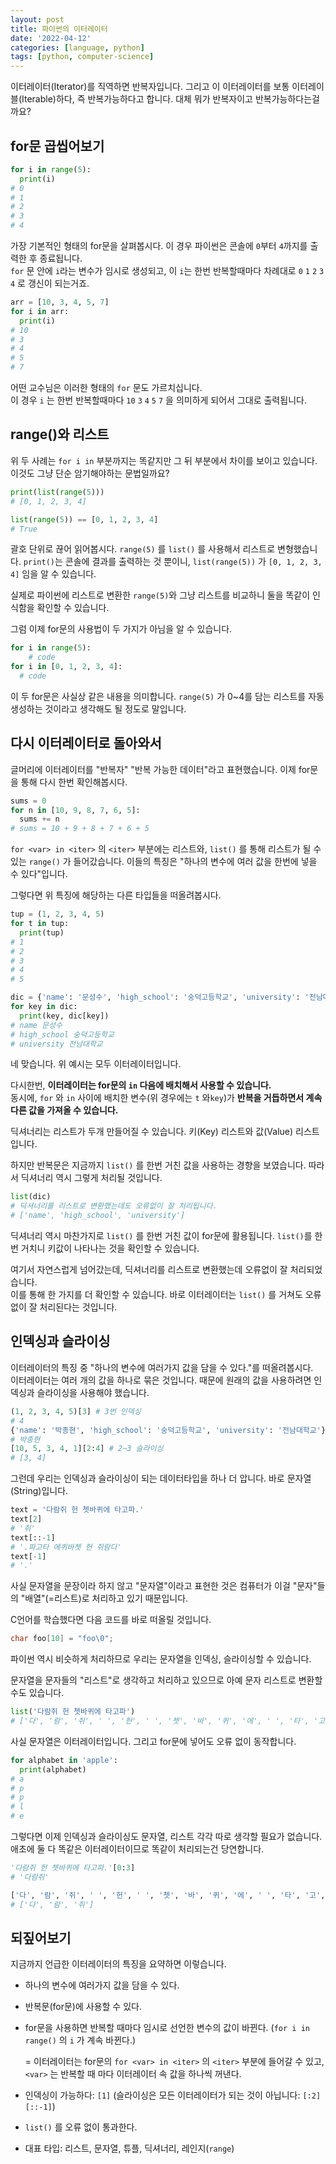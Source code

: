 ```yaml
---
layout: post
title: 파이썬의 이터레이터
date: '2022-04-12'
categories: [language, python]
tags: [python, computer-science]
---
```


이터레이터(Iterator)를 직역하면 반복자입니다. 그리고 이 이터레이터를 보통 이터레이블(Iterable)하다, 즉 반복가능하다고 합니다. 대체 뭐가 반복자이고 반복가능하다는걸까요?


## for문 곱씹어보기

```python
for i in range(5):
  print(i)
# 0
# 1
# 2
# 3
# 4
```

가장 기본적인 형태의 for문을 살펴봅시다. 이 경우 파이썬은 콘솔에 `0`부터 `4`까지를 출력한 후 종료됩니다.  
`for` 문 안에 `i`라는 변수가 임시로 생성되고, 이 `i`는 한번 반복할때마다 차례대로 `0` `1` `2` `3` `4` 로 갱신이 되는거죠.

```python
arr = [10, 3, 4, 5, 7]
for i in arr:
  print(i)
# 10
# 3
# 4
# 5
# 7
```

어떤 교수님은 이러한 형태의 `for` 문도 가르치십니다.  
이 경우 `i` 는 한번 반복할때마다 `10` `3` `4` `5` `7` 을 의미하게 되어서 그대로 출력됩니다.

## range()와 리스트

위 두 사례는 `for i in` 부분까지는 똑같지만 그 뒤 부분에서 차이를 보이고 있습니다. 이것도 그냥 단순 암기해야하는 문법일까요?

```python
print(list(range(5)))
# [0, 1, 2, 3, 4]

list(range(5)) == [0, 1, 2, 3, 4]
# True
```

괄호 단위로 끊어 읽어봅시다. `range(5)` 를 `list()` 를 사용해서 리스트로 변형했습니다. `print()`는 콘솔에 결과를 출력하는 것 뿐이니, `list(range(5))` 가 `[0, 1, 2, 3, 4]` 임을 알 수 있습니다.

실제로 파이썬에 리스트로 변환한 `range(5)`와 그냥 리스트를 비교하니 둘을 똑같이 인식함을 확인할 수 있습니다.

그럼 이제 for문의 사용법이 두 가지가 아님을 알 수 있습니다.

```python
for i in range(5):
	# code
for i in [0, 1, 2, 3, 4]:
  # code
```

이 두 for문은 사실상 같은 내용을 의미합니다. `range(5)` 가 0~4를 담는 리스트를 자동 생성하는 것이라고 생각해도 될 정도로 말입니다.  

## 다시 이터레이터로 돌아와서

글머리에 이터레이터를 "반복자" "반복 가능한 데이터"라고 표현했습니다. 이제 for문을 통해 다시 한번 확인해봅시다.

```python
sums = 0
for n in [10, 9, 8, 7, 6, 5]:
  sums += n
# sums = 10 + 9 + 8 + 7 + 6 + 5
```

`for <var> in <iter>` 의 `<iter>` 부분에는 리스트와, `list()` 를 통해 리스트가 될 수 있는 `range()` 가 들어갔습니다. 이들의 특징은 "하나의 변수에 여러 값을 한번에 넣을 수 있다"입니다.  

그렇다면 위 특징에 해당하는 다른 타입들을 떠올려봅시다.  

```python
tup = (1, 2, 3, 4, 5)
for t in tup:
  print(tup)
# 1
# 2
# 3
# 4
# 5
```

```python
dic = {'name': '문성수', 'high_school': '숭덕고등학교', 'university': '전남대학교'}
for key in dic:
  print(key, dic[key])
# name 문성수
# high_school 숭덕고등학교
# university 전남대학교
```

네 맞습니다. 위 예시는 모두 이터레이터입니다.  

다시한번, **이터레이터는 for문의 `in` 다음에 배치해서 사용할 수 있습니다.**  
동시에, `for` 와 `in` 사이에 배치한 변수(위 경우에는 `t` 와`key`)가 **반복을 거듭하면서 계속 다른 값을 가져올 수 있습니다.**  

딕셔너리는 리스트가 두개 만들어질 수 있습니다. 키(Key) 리스트와 값(Value) 리스트입니다.  

하지만 반복문은 지금까지 `list()` 를 한번 거친 값을 사용하는 경향을 보였습니다. 따라서 딕셔너리 역시 그렇게 처리될 것입니다.  

```python
list(dic)
# 딕셔너리를 리스트로 변환했는데도 오류없이 잘 처리됩니다.
# ['name', 'high_school', 'university']
```

딕셔너리 역시 마찬가지로 `list()` 를 한번 거친 값이 for문에 활용됩니다. `list()`를 한번 거치니 키값이 나타나는 것을 확인할 수 있습니다.

여기서 자연스럽게 넘어갔는데, 딕셔너리를 리스트로 변환했는데 오류없이 잘 처리되었습니다.  
이를 통해 한 가지를 더 확인할 수 있습니다. 바로 이터레이터는 `list()` 를 거쳐도 오류 없이 잘 처리된다는 것입니다.  


## 인덱싱과 슬라이싱

이터레이터의 특징 중 "하나의 변수에 여러가지 값을 담을 수 있다."를 떠올려봅시다.  
이터레이터는 여러 개의 값을 하나로 묶은 것입니다. 때문에 원래의 값을 사용하려면 인덱싱과 슬라이싱을 사용해야 했습니다.  

```python
(1, 2, 3, 4, 5)[3] # 3번 인덱싱
# 4
{'name': '박종현', 'high_school': '숭덕고등학교', 'university': '전남대학교'}['name'] # 'name' 키 인덱싱
# 박종현
[10, 5, 3, 4, 1][2:4] # 2~3 슬라이싱
# [3, 4]
```

그런데 우리는 인덱싱과 슬라이싱이 되는 데이터타입을 하나 더 압니다. 바로 문자열(String)입니다.  

```python
text = '다람쥐 헌 쳇바퀴에 타고파.'
text[2]
# '쥐'
text[::-1]
# '.파고타 에퀴바쳇 헌 쥐람다'
text[-1]
# '.'
```

사실 문자열을 문장이라 하지 않고 "문자열"이라고 표현한 것은 컴퓨터가 이걸 "문자"들의 "배열"(=리스트)로 처리하고 있기 때문입니다.  

C언어를 학습했다면 다음 코드를 바로 떠올릴 것입니다.  
```c
char foo[10] = "foo\0";
```

파이썬 역시 비슷하게 처리하므로 우리는 문자열을 인덱싱, 슬라이싱할 수 있습니다.  

문자열을 문자들의 "리스트"로 생각하고 처리하고 있으므로 아예 문자 리스트로 변환할 수도 있습니다.

```python
list('다람쥐 헌 쳇바퀴에 타고파')
# ['다', '람', '쥐', ' ', '헌', ' ', '쳇', '바', '퀴', '에', ' ', '타', '고', '파', '.']
```

사실 문자열은 이터레이터입니다. 그리고 for문에 넣어도 오류 없이 동작합니다.  

```python
for alphabet in 'apple':
  print(alphabet)
# a
# p
# p
# l
# e
```

그렇다면 이제 인덱싱과 슬라이싱도 문자열, 리스트 각각 따로 생각할 필요가 없습니다.  
애초에 둘 다 똑같은 이터레이터이므로 똑같이 처리되는건 당연합니다.  

```python
'다람쥐 헌 쳇바퀴에 타고파.'[0:3]
# '다람쥐'

['다', '람', '쥐', ' ', '헌', ' ', '쳇', '바', '퀴', '에', ' ', '타', '고', '파', '.'][0:3]
# ['다', '람', '쥐']
```

## 되짚어보기

지금까지 언급한 이터레이터의 특징을 요약하면 이렇습니다.

- 하나의 변수에 여러가지 값을 담을 수 있다.
- 반복문(for문)에 사용할 수 있다.
- for문을 사용하면 반복할 때마다 임시로 선언한 변수의 값이 바뀐다. (`for i in range()` 의 `i` 가 계속 바뀐다.)
    
    = 이터레이터는 for문의 `for <var> in <iter>` 의 `<iter>` 부분에 들어갈 수 있고, `<var>` 는 반복할 때 마다 이터레이터 속 값을 하나씩 꺼낸다.
    
- 인덱싱이 가능하다: `[1]`
  (슬라이싱은 모든 이터레이터가 되는 것이 아닙니다: `[:2]` `[::-1]`)
- `list()` 를 오류 없이 통과한다.
- 대표 타입: 리스트, 문자열, 튜플, 딕셔너리, 레인지(`range`)
